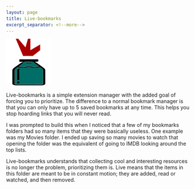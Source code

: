 ```yaml
---
layout: page
title: Live-bookmarks
excerpt_separator: <!--more-->
---
```


![logo](https://raw.githubusercontent.com/TedisAgolli/live-bookmarks/master/public/images/volcano128.png)

Live-bookmarks is a simple extension manager with the added goal of forcing you to prioritize. The difference to a normal bookmark manager is that you can only have up to 5 saved bookmarks at any time. This helps you stop hoarding links that you will never read.

I was prompted to build this when I noticed that a few of my bookmarks folders had so many items that they were basically useless. One example was my Movies folder. I ended up saving so many movies to watch that opening the folder was the equivalent of going to IMDB looking around the top lists. 

Live-bookmarks understands that collecting cool and interesting resources is no longer the problem, prioritizing them is. Live means that the items in this folder are meant to be in constant motion; they are added, read or watched, and then removed.